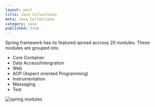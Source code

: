 ```yaml
---
layout: post
title: Java Collections
meta: Java Collections
category: java
published: true
---
```

Spring framework has its featured spread accross 20 modules.  These modules are grouped into 
* Core Container
* Data Access/Intergration
* Web
* AOP (Aspect oriented Programming)
* Instrumentation 
* Messaging
* Test

![spring modules]({{site.baseurl}}/resources/images/spring-framework-modules.JPG)
